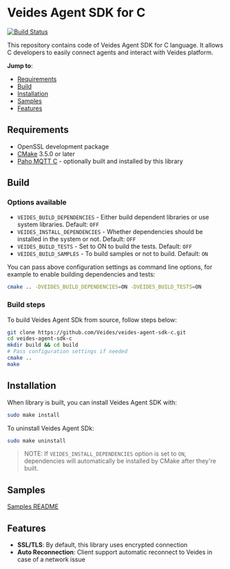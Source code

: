 # Veides Agent SDK for C

[![Build Status](https://travis-ci.org/Veides/veides-agent-sdk-c.svg?branch=master)](https://travis-ci.org/Veides/veides-agent-sdk-c)

This repository contains code of Veides Agent SDK for C language. It allows C developers to easily connect agents and interact with Veides platform. 

**Jump to**:

* [Requirements](#Requirements)
* [Build](#Build)
* [Installation](#Installation)
* [Samples](#Samples)
* [Features](#Features)

## Requirements

* OpenSSL development package
* [CMake](https://cmake.org/) 3.5.0 or later
* [Paho MQTT C](https://github.com/eclipse/paho.mqtt.c) - optionally built and installed by this library

## Build

### Options available

* `VEIDES_BUILD_DEPENDENCIES` - Either build dependent libraries or use system libraries. Default: `OFF`
* `VEIDES_INSTALL_DEPENDENCIES` - Whether dependencies should be installed in the system or not. Default: `OFF`
* `VEIDES_BUILD_TESTS` - Set to ON to build the tests. Default: `OFF`
* `VEIDES_BUILD_SAMPLES` - To build samples or not to build. Default: `ON`

You can pass above configuration settings as command line options, for example to enable building dependencies and tests:

```bash
cmake .. -DVEIDES_BUILD_DEPENDENCIES=ON -DVEIDES_BUILD_TESTS=ON
```

### Build steps

To build Veides Agent SDk from source, follow steps below:

```bash
git clone https://github.com/Veides/veides-agent-sdk-c.git
cd veides-agent-sdk-c
mkdir build && cd build
# Pass configuration settings if needed
cmake ..
make
```

## Installation

When library is built, you can install Veides Agent SDK with:

```bash
sudo make install
```

To uninstall Veides Agent SDk:

```bash
sudo make uninstall
```

> NOTE: If `VEIDES_INSTALL_DEPENDENCIES` option is set to `ON`, dependencies will automatically be installed by CMake after they're built.

## Samples

[Samples README](https://github.com/Veides/veides-agent-sdk-c/blob/master/samples)

## Features

- **SSL/TLS**: By default, this library uses encrypted connection
- **Auto Reconnection**: Client support automatic reconnect to Veides in case of a network issue
